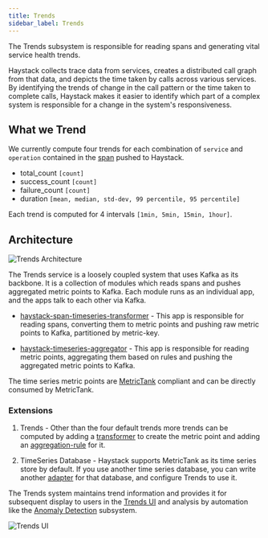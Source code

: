 ```yaml
---
title: Trends
sidebar_label: Trends
---
```


The Trends subsystem is responsible for reading spans and generating vital service health trends.

Haystack collects trace data from services, creates a distributed call graph from that data, and depicts the time taken by calls across various services.
By identifying the trends of change in the call pattern or the time taken to complete calls, Haystack makes it easier to identify which part of a complex system is responsible for a change in the system's responsiveness.


## What we Trend

We currently  compute four trends for each combination of `service` and `operation` contained in the [span](https://github.com/ExpediaDotCom/haystack-idl/blob/master/proto/span.proto) pushed to Haystack.

* total_count `[count]`
* success_count `[count]`
* failure_count `[count]`
* duration `[mean, median, std-dev, 99 percentile, 95 percentile]`

Each trend is computed for 4 intervals `[1min, 5min, 15min, 1hour]`.

## Architecture

![Trends Architecture](/haystack/img/trends-architecture.svg)

The Trends service is a loosely coupled system that uses Kafka as its backbone. It is a collection of modules which reads spans and pushes aggregated metric points to Kafka. Each module runs as an individual app, and the apps talk to each other via Kafka.
    
* [haystack-span-timeseries-transformer](https://github.com/ExpediaDotCom/haystack-trends/tree/master/span-timeseries-transformer) - This app is responsible 
for reading spans, converting them to metric points and pushing raw metric points to Kafka, partitioned by metric-key.

* [haystack-timeseries-aggregator](https://github.com/ExpediaDotCom/haystack-trends/tree/master/timeseries-aggregator) - This app is responsible 
for reading metric points, aggregating them based on rules and pushing the aggregated metric points to Kafka.

The time series metric points are [MetricTank](https://github.com/grafana/metrictank) compliant and can be directly consumed by MetricTank. 

### Extensions
 
 1. Trends - Other than the four default trends more trends can be computed by adding a [transformer](https://github.com/ExpediaDotCom/haystack-trends/tree/master/span-timeseries-transformer/src/main/scala/com/expedia/www/haystack/trends/transformer) to create the metric point and adding an [aggregation-rule](https://github.com/ExpediaDotCom/haystack-trends/tree/master/timeseries-aggregator/src/main/scala/com/expedia/www/haystack/trends/aggregation/rules) for it. 

 2. TimeSeries Database - Haystack supports MetricTank as its time series store by default. If you use another time series database, you can write another [adapter](https://github.com/ExpediaDotCom/haystack-commons/blob/master/src/main/scala/com/expedia/www/haystack/commons/kstreams/serde/metricpoint/MetricTankSerde.scala) for that database, and configure Trends to use it.


The Trends system maintains trend information and provides it for subsequent display to users in the [Trends UI](../ui/ui_trends.html) and analysis by automation like the [Anomaly Detection](./subsystems_anomaly_detection.html) subsystem.

![Trends UI](/haystack/img/trends.png)
